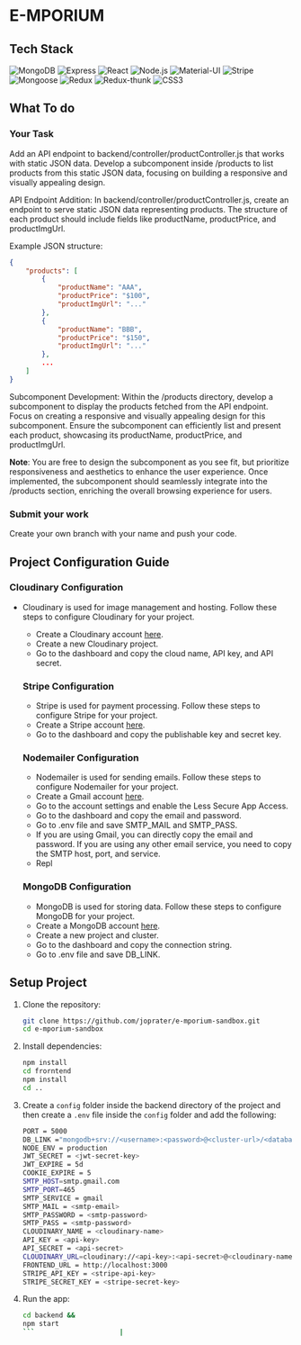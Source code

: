 # E-MPORIUM

## Tech Stack

![MongoDB](https://img.shields.io/badge/-MongoDB-green) ![Express](https://img.shields.io/badge/-Express-blue) ![React](https://img.shields.io/badge/-React-blue) ![Node.js](https://img.shields.io/badge/-Node.js-green) ![Material-UI](https://img.shields.io/badge/-Material--UI-blue) ![Stripe](https://img.shields.io/badge/-Stripe-blue) ![Mongoose](https://img.shields.io/badge/-Mongoose-green) ![Redux](https://img.shields.io/badge/-Redux-purple) ![Redux-thunk](https://img.shields.io/badge/-Redux--thunk-purple) ![CSS3](https://img.shields.io/badge/-CSS3-blue)


## What To do 

### Your Task
Add an API endpoint to backend/controller/productController.js that works with static JSON data. Develop a subcomponent inside /products to list products from this static JSON data, focusing on building a responsive and visually appealing design.

API Endpoint Addition:
In backend/controller/productController.js, create an endpoint to serve static JSON data representing products. The structure of each product should include fields like productName, productPrice, and productImgUrl.

Example JSON structure:
```json
{
    "products": [
        {
            "productName": "AAA",
            "productPrice": "$100",
            "productImgUrl": "..."
        },
        {
            "productName": "BBB",
            "productPrice": "$150",
            "productImgUrl": "..."
        },
        ...
    ]
}
```

Subcomponent Development:
Within the /products directory, develop a subcomponent to display the products fetched from the API endpoint. Focus on creating a responsive and visually appealing design for this subcomponent.
Ensure the subcomponent can efficiently list and present each product, showcasing its productName, productPrice, and productImgUrl.

**Note**: You are free to design the subcomponent as you see fit, but prioritize responsiveness and aesthetics to enhance the user experience.
Once implemented, the subcomponent should seamlessly integrate into the /products section, enriching the overall browsing experience for users.

### Submit your work

Create your own branch with your name and push your code.

## Project Configuration Guide

### Cloudinary Configuration

- Cloudinary is used for image management and hosting. Follow these steps to configure Cloudinary for your project.

  - Create a Cloudinary account [here](https://cloudinary.com/).
  - Create a new Cloudinary project.
  - Go to the dashboard and copy the cloud name, API key, and API secret.

  ### Stripe Configuration

  - Stripe is used for payment processing. Follow these steps to configure Stripe for your project.
  - Create a Stripe account [here](https://stripe.com/).
  - Go to the dashboard and copy the publishable key and secret key.

  ### Nodemailer Configuration

  - Nodemailer is used for sending emails. Follow these steps to configure Nodemailer for your project.
  - Create a Gmail account [here](https://mail.google.com/).
  - Go to the account settings and enable the Less Secure App Access.
  - Go to the dashboard and copy the email and password.
  - Go to .env file and save SMTP_MAIL and SMTP_PASS.
  - If you are using Gmail, you can directly copy the email and password. If you are using any other email service, you need to copy the SMTP host, port, and service.
  - Repl

  ### MongoDB Configuration

  - MongoDB is used for storing data. Follow these steps to configure MongoDB for your project.
  - Create a MongoDB account [here](https://www.mongodb.com/).
  - Create a new project and cluster.
  - Go to the dashboard and copy the connection string.
  - Go to .env file and save DB_LINK.

## Setup Project

1.  Clone the repository:
    ```bash
    git clone https://github.com/joprater/e-mporium-sandbox.git
    cd e-mporium-sandbox
    ```
2.  Install dependencies:
    ```bash
    npm install
    cd frorntend
    npm install
    cd ..
    ```
3.  Create a `config` folder inside the backend directory of the project and then create a `.env` file inside the `config` folder and add the following:

    ````bash
    PORT = 5000
    DB_LINK ="mongodb+srv://<username>:<password>@<cluster-url>/<database-name>?retryWrites=true&w=majority"
    NODE_ENV = production
    JWT_SECRET = <jwt-secret-key>
    JWT_EXPIRE = 5d
    COOKIE_EXPIRE = 5
    SMTP_HOST=smtp.gmail.com
    SMTP_PORT=465
    SMTP_SERVICE = gmail
    SMTP_MAIL = <smtp-email>
    SMTP_PASSWORD = <smtp-password>
    SMTP_PASS = <smtp-password>
    CLOUDINARY_NAME = <cloudinary-name>
    API_KEY = <api-key>
    API_SECRET = <api-secret>
    CLOUDINARY_URL=cloudinary://<api-key>:<api-secret>@<cloudinary-name>
    FRONTEND_URL = http://localhost:3000
    STRIPE_API_KEY = <stripe-api-key>
    STRIPE_SECRET_KEY = <stripe-secret-key>
    ````

4.  Run the app:

    ```bash
    cd backend &&
    npm start
    ```                     |